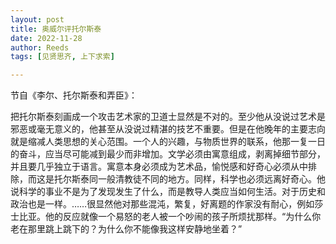 ```yaml
---
layout: post
title: 奥威尔评托尔斯泰
date: 2022-11-28
author: Reeds
tags: [见贤思齐, 上下求索]

---
```


节自《李尔、托尔斯泰和弄臣》：

<!--more-->

把托尔斯泰刻画成一个攻击艺术家的卫道士显然是不对的。至少他从没说过艺术是邪恶或毫无意义的，他甚至从没说过精湛的技艺不重要。但是在他晚年的主要志向就是缩减人类思想的关心范围。一个人的兴趣，与物质世界的联系，他那一复一日的奋斗，应当尽可能减到最少而非增加。文学必须由寓意组成，剥离掉细节部分，并且要几乎独立于语言。寓意本身必须成为艺术品，愉悦感和好奇心必须从中排除，而这是托尔斯泰同一般清教徒不同的地方。同样，科学也必须远离好奇心。他说科学的事业不是为了发现发生了什么，而是教导人类应当如何生活。对于历史和政治也是一样。……很显然他对那些混沌，繁复，好离题的作家没有耐心，例如莎士比亚。他的反应就像一个易怒的老人被一个吵闹的孩子所烦扰那样。“为什么你老在那里跳上跳下的？为什么你不能像我这样安静地坐着？”